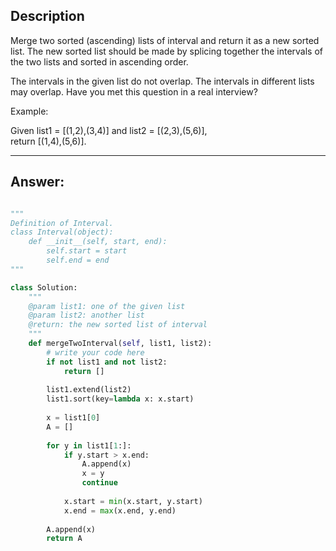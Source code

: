 ## Description

Merge two sorted (ascending) lists of interval and return it as a new sorted list. The new sorted list should be made by splicing together the intervals of the two lists and sorted in ascending order.

The intervals in the given list do not overlap.
The intervals in different lists may overlap.
Have you met this question in a real interview?  

Example:

Given list1 = [(1,2),(3,4)] and list2 = [(2,3),(5,6)], <br>return [(1,4),(5,6)].

<hr>

## Answer:

```python

"""
Definition of Interval.
class Interval(object):
    def __init__(self, start, end):
        self.start = start
        self.end = end
"""

class Solution:
    """
    @param list1: one of the given list
    @param list2: another list
    @return: the new sorted list of interval
    """
    def mergeTwoInterval(self, list1, list2):
        # write your code here
        if not list1 and not list2:
            return []
        
        list1.extend(list2)
        list1.sort(key=lambda x: x.start)
        
        x = list1[0]
        A = []
        
        for y in list1[1:]:
            if y.start > x.end:
                A.append(x)
                x = y
                continue
            
            x.start = min(x.start, y.start)
            x.end = max(x.end, y.end)
        
        A.append(x)
        return A
```
            
